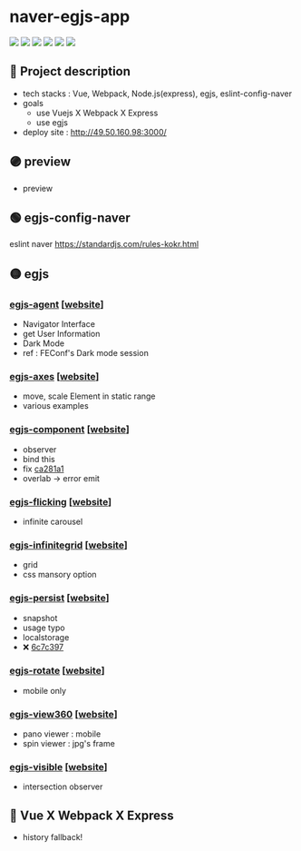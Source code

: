 # naver-egjs-app

![](https://img.shields.io/badge/-Vue-4FC08D?&logo=Vue.js&logoColor=white&color=white)
![](https://img.shields.io/badge/-Webpack-8DD6F9?&logo=Webpack&logoColor=white&color=white)
![](https://img.shields.io/badge/-Node.Js-339933?&logo=Node.js&logoColor=white&color=white)
![](https://img.shields.io/badge/-Express.Js-010101?&logo=Node.js&logoColor=white&color=white)
![](https://img.shields.io/badge/-NCP-4ABF4D&color=white)
![](https://img.shields.io/badge/-egjs-F6C720&color=white)

## 📝 Project description

- tech stacks : Vue, Webpack, Node.js(express), egjs, eslint-config-naver
- goals
  - use Vuejs X Webpack X Express
  - use egjs
- deploy site : http://49.50.160.98:3000/

## 🟣 preview

- preview

## 🟢 egjs-config-naver

eslint naver https://standardjs.com/rules-kokr.html

## 🟡 egjs

### [egjs-agent](https://github.com/naver/egjs-agent) [[website](https://naver.github.io/egjs-agent/)]

- Navigator Interface
- get User Information
- Dark Mode
- ref : FEConf's Dark mode session

### [egjs-axes](https://github.com/naver/egjs-axes) [[website](https://naver.github.io/egjs-axes/)]

- move, scale Element in static range
- various examples

### [egjs-component](https://github.com/naver/egjs-component) [[website](https://naver.github.io/egjs-component/)]

- observer
- bind this
- fix [ca281a1](https://github.com/taenykim/naver-egjs-app/commit/ca281a11aedbf31ef8d4d8814a7dbc54dba6bcd3)
- overlab -> error emit

### [egjs-flicking](https://github.com/naver/egjs-flicking) [[website](https://naver.github.io/egjs-flicking/)]

- infinite carousel

### [egjs-infinitegrid](https://github.com/naver/egjs-infinitegrid) [[website](https://naver.github.io/egjs-infinitegrid/)]

- grid
- css mansory option

### [egjs-persist](https://github.com/naver/egjs-persist) [[website](https://naver.github.io/egjs-persist/)]

- snapshot
- usage typo
- localstorage
- ❌ [6c7c397](https://github.com/taenykim/naver-egjs-app/commit/6c7c397a5a16b06e82fd3ec99ac9f6b2a8360819)

### [egjs-rotate](https://github.com/naver/egjs-rotate) [[website](https://naver.github.io/egjs-rotate/)]

- mobile only

### [egjs-view360](https://github.com/naver/egjs-view360) [[website](https://naver.github.io/egjs-view360/)]

- pano viewer : mobile
- spin viewer : jpg's frame

### [egjs-visible](https://github.com/naver/egjs-visible) [[website](https://naver.github.io/egjs-visible/)]

- intersection observer

## 🔵 Vue X Webpack X Express

- history fallback!
